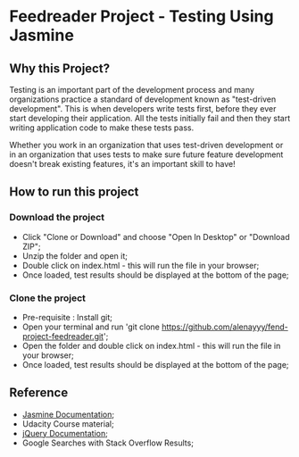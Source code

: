 # Feedreader Project - Testing Using Jasmine

## Why this Project?

Testing is an important part of the development process and many organizations practice a standard of development known as "test-driven development". This is when developers write tests first, before they ever start developing their application. All the tests initially fail and then they start writing application code to make these tests pass.

Whether you work in an organization that uses test-driven development or in an organization that uses tests to make sure future feature development doesn't break existing features, it's an important skill to have!


## How to run this project

### Download the project
* Click "Clone or Download" and choose "Open In Desktop" or "Download ZIP";
* Unzip the folder and open it;
* Double click on index.html - this will run the file in your browser;
* Once loaded, test results should be displayed at the bottom of the page;

### Clone the project
* Pre-requisite : Install git;
* Open your terminal and run 'git clone https://github.com/alenayyy/fend-project-feedreader.git';
* Open the folder and double click on index.html - this will run the file in your browser;
* Once loaded, test results should be displayed at the bottom of the page;


## Reference
*  [Jasmine Documentation](https://jasmine.github.io/);
*  Udacity Course material;
*  [jQuery Documentation](https://api.jquery.com/);
*  Google Searches with Stack Overflow Results;
